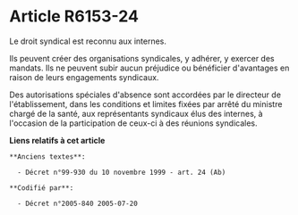 # Article R6153-24

Le droit syndical est reconnu aux internes.

Ils peuvent créer des organisations syndicales, y adhérer, y exercer des mandats. Ils ne peuvent subir aucun préjudice ou
bénéficier d'avantages en raison de leurs engagements syndicaux.

Des autorisations spéciales d'absence sont accordées par le directeur de l'établissement, dans les conditions et limites
fixées par arrêté du ministre chargé de la santé, aux représentants syndicaux élus des internes, à l'occasion de la
participation de ceux-ci à des réunions syndicales.

**Liens relatifs à cet article**

	**Anciens textes**:

	  - Décret n°99-930 du 10 novembre 1999 - art. 24 (Ab)

	**Codifié par**:

	  - Décret n°2005-840 2005-07-20
